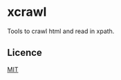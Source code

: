 xcrawl
==============================

Tools to crawl html and read in xpath.

## Licence
[MIT](https://github.com/kyokomi/xcrawl/blob/master/LICENCE)
